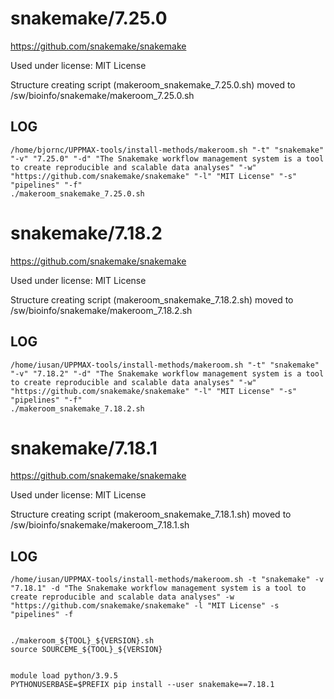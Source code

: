 snakemake/7.25.0
========================

<https://github.com/snakemake/snakemake>

Used under license:
MIT License


Structure creating script (makeroom_snakemake_7.25.0.sh) moved to /sw/bioinfo/snakemake/makeroom_7.25.0.sh

LOG
---

    /home/bjornc/UPPMAX-tools/install-methods/makeroom.sh "-t" "snakemake" "-v" "7.25.0" "-d" "The Snakemake workflow management system is a tool to create reproducible and scalable data analyses" "-w" "https://github.com/snakemake/snakemake" "-l" "MIT License" "-s" "pipelines" "-f"
    ./makeroom_snakemake_7.25.0.sh
snakemake/7.18.2
========================

<https://github.com/snakemake/snakemake>

Used under license:
MIT License


Structure creating script (makeroom_snakemake_7.18.2.sh) moved to /sw/bioinfo/snakemake/makeroom_7.18.2.sh

LOG
---

    /home/iusan/UPPMAX-tools/install-methods/makeroom.sh "-t" "snakemake" "-v" "7.18.2" "-d" "The Snakemake workflow management system is a tool to create reproducible and scalable data analyses" "-w" "https://github.com/snakemake/snakemake" "-l" "MIT License" "-s" "pipelines" "-f"
    ./makeroom_snakemake_7.18.2.sh
snakemake/7.18.1
========================

<https://github.com/snakemake/snakemake>

Used under license:
MIT License


Structure creating script (makeroom_snakemake_7.18.1.sh) moved to /sw/bioinfo/snakemake/makeroom_7.18.1.sh

LOG
---

    /home/iusan/UPPMAX-tools/install-methods/makeroom.sh -t "snakemake" -v "7.18.1" -d "The Snakemake workflow management system is a tool to create reproducible and scalable data analyses" -w "https://github.com/snakemake/snakemake" -l "MIT License" -s "pipelines" -f


    ./makeroom_${TOOL}_${VERSION}.sh
    source SOURCEME_${TOOL}_${VERSION}
    

    module load python/3.9.5
    PYTHONUSERBASE=$PREFIX pip install --user snakemake==7.18.1
